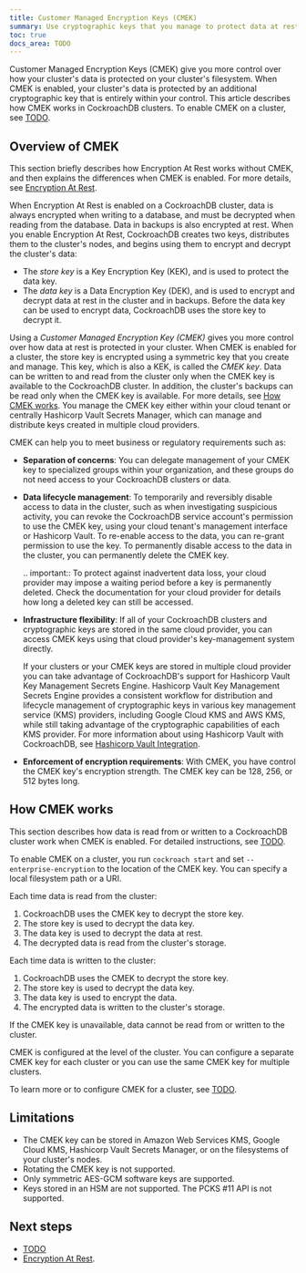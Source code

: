 ```yaml
---
title: Customer Managed Encryption Keys (CMEK)
summary: Use cryptographic keys that you manage to protect data at rest in CockroachDB.
toc: true
docs_area: TODO
---
```


Customer Managed Encryption Keys (CMEK) give you more control over how your cluster's data is protected on your cluster's filesystem. When CMEK is enabled, your cluster's data is protected by an additional cryptographic key that is entirely within your control. This article describes how CMEK works in CockroachDB clusters. To enable CMEK on a cluster, see [TODO](TODO).

## Overview of CMEK

This section briefly describes how Encryption At Rest works without CMEK, and then explains the differences when CMEK is enabled. For more details, see [Encryption At Rest](/docs/stable/security-reference/encryption.md).

When Encryption At Rest is enabled on a CockroachDB cluster, data is always encrypted when writing to a database, and must be decrypted when reading from the database. Data in backups is also encrypted at rest. When you enable Encryption At Rest, CockroachDB creates two keys, distributes them to the cluster's nodes, and begins using them to encrypt and decrypt the cluster's data:

  - The _store key_ is a Key Encryption Key (KEK), and is used to protect the data key.
  - The _data key_ is a Data Encryption Key (DEK), and is used to encrypt and decrypt data at rest in the cluster and in backups. Before the data key can be used to encrypt data, CockroachDB uses the store key to decrypt it.

  Using a _Customer Managed Encryption Key (CMEK)_ gives you more control over how data at rest is protected in your cluster. When CMEK is enabled for a cluster, the store key is encrypted using a symmetric key that you create and manage. This key, which is also a KEK, is called the _CMEK key_. Data can be written to and read from the cluster only when the CMEK key is available to the CockroachDB cluster. In addition, the cluster's backups can be read only when the CMEK key is available. For more details, see [How CMEK works](#how-cmek-works). You manage the CMEK key either within your cloud tenant or centrally Hashicorp Vault Secrets Manager, which can manage and distribute keys created in multiple cloud providers.

  CMEK can help you to meet business or regulatory requirements such as:

  - **Separation of concerns**: You can delegate management of your CMEK key to specialized groups within your organization, and these groups do not need access to your CockroachDB clusters or data.

  - **Data lifecycle management**: To temporarily and reversibly disable access to data in the cluster, such as when investigating suspicious activity, you can revoke the CockroachDB service account's permission to use the CMEK key, using your cloud tenant's management interface or Hashicorp Vault. To re-enable access to the data, you can re-grant permission to use the key. To permanently disable access to the data in the cluster, you can permanently delete the CMEK key.

    .. important:: To protect against inadvertent data loss, your cloud provider may impose a waiting period before a key is permanently deleted. Check the documentation for your cloud provider for details how long a deleted key can still be accessed.

  - **Infrastructure flexibility**: If all of your CockroachDB clusters and cryptographic keys are stored in the same cloud provider, you can access CMEK keys using that cloud provider's key-management system directly.

    If your clusters or your CMEK keys are stored in multiple cloud provider you can take advantage of CockroachDB's support for Hashicorp Vault Key Management Secrets Engine. Hashicorp Vault Key Management Secrets Engine provides a consistent workflow for distribution and lifecycle management of cryptographic keys in various key management service (KMS) providers, including Google Cloud KMS and AWS KMS, while still taking advantage of the cryptographic capabilities of each KMS provider. For more information about using Hashicorp Vault with CockroachDB, see [Hashicorp Vault Integration](/hashicorp-integration.md).

  - **Enforcement of encryption requirements**: With CMEK, you have control the CMEK key's encryption strength. The CMEK key can be 128, 256, or 512 bytes long.

## How CMEK works

  This section describes how data is read from or written to a CockroachDB cluster work when CMEK is enabled. For detailed instructions, see [TODO](TODO).

  To enable CMEK on a cluster, you run `cockroach start` and set `--enterprise-encryption` to the location of the CMEK key. You can specify a local filesystem path or a URI.

  Each time data is read from the cluster:

  1. CockroachDB uses the CMEK key to decrypt the store key.
  1. The store key is used to decrypt the data key.
  1. The data key is used to decrypt the data at rest.
  1. The decrypted data is read from the cluster's storage.

  Each time data is written to the cluster:

  1. CockroachDB uses the CMEK to decrypt the store key.
  1. The store key is used to decrypt the data key.
  1. The data key is used to encrypt the data.
  1. The encrypted data is written to the cluster's storage.

  If the CMEK key is unavailable, data cannot be read from or written to the cluster.

  CMEK is configured at the level of the cluster. You can configure a separate CMEK key for each cluster or you can use the same CMEK key for multiple clusters.

  To learn more or to configure CMEK for a cluster, see [TODO](TODO).

## Limitations

- The CMEK key can be stored in Amazon Web Services KMS, Google Cloud KMS, Hashicorp Vault Secrets Manager, or on the filesystems of your cluster's nodes.
- Rotating the CMEK key is not supported.
- Only symmetric AES-GCM software keys are supported.
- Keys stored in an HSM are not supported. The PCKS #11 API is not supported.

## Next steps

- [TODO](TODO)
- [Encryption At Rest](/docs/stable/security-reference/encryption.md).
